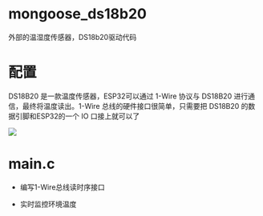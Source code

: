 # mongoose_ds18b20
外部的温湿度传感器，DS18b20驱动代码

# 配置

DS18B20 是一款温度传感器，ESP32可以通过 1-Wire 协议与 DS18B20 进行通信，最终将温度读出。1-Wire 总线的硬件接口很简单，只需要把 DS18B20 的数据引脚和ESP32的一个 IO 口接上就可以了

![](https://wiki.jikexueyuan.com/project/mcu-tutorial-three/images/35.png)

# main.c

- 编写1-Wire总线读时序接口

- 实时监控环境温度


